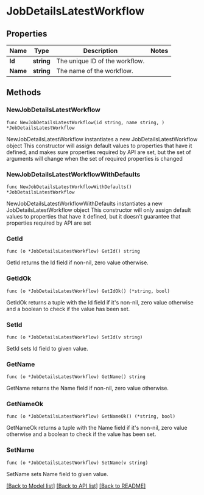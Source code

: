 # JobDetailsLatestWorkflow

## Properties

Name | Type | Description | Notes
------------ | ------------- | ------------- | -------------
**Id** | **string** | The unique ID of the workflow. | 
**Name** | **string** | The name of the workflow. | 

## Methods

### NewJobDetailsLatestWorkflow

`func NewJobDetailsLatestWorkflow(id string, name string, ) *JobDetailsLatestWorkflow`

NewJobDetailsLatestWorkflow instantiates a new JobDetailsLatestWorkflow object
This constructor will assign default values to properties that have it defined,
and makes sure properties required by API are set, but the set of arguments
will change when the set of required properties is changed

### NewJobDetailsLatestWorkflowWithDefaults

`func NewJobDetailsLatestWorkflowWithDefaults() *JobDetailsLatestWorkflow`

NewJobDetailsLatestWorkflowWithDefaults instantiates a new JobDetailsLatestWorkflow object
This constructor will only assign default values to properties that have it defined,
but it doesn't guarantee that properties required by API are set

### GetId

`func (o *JobDetailsLatestWorkflow) GetId() string`

GetId returns the Id field if non-nil, zero value otherwise.

### GetIdOk

`func (o *JobDetailsLatestWorkflow) GetIdOk() (*string, bool)`

GetIdOk returns a tuple with the Id field if it's non-nil, zero value otherwise
and a boolean to check if the value has been set.

### SetId

`func (o *JobDetailsLatestWorkflow) SetId(v string)`

SetId sets Id field to given value.


### GetName

`func (o *JobDetailsLatestWorkflow) GetName() string`

GetName returns the Name field if non-nil, zero value otherwise.

### GetNameOk

`func (o *JobDetailsLatestWorkflow) GetNameOk() (*string, bool)`

GetNameOk returns a tuple with the Name field if it's non-nil, zero value otherwise
and a boolean to check if the value has been set.

### SetName

`func (o *JobDetailsLatestWorkflow) SetName(v string)`

SetName sets Name field to given value.



[[Back to Model list]](../README.md#documentation-for-models) [[Back to API list]](../README.md#documentation-for-api-endpoints) [[Back to README]](../README.md)


